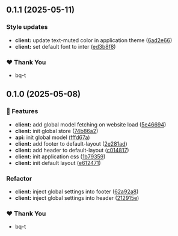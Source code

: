 ## 0.1.1 (2025-05-11)

### Style updates

- **client:** update text-muted color in application theme ([6ad2e66](https://github.com/bq-t/ecommerce/commit/6ad2e66))
- **client:** set default font to inter ([ed3b8f8](https://github.com/bq-t/ecommerce/commit/ed3b8f8))

### ❤️ Thank You

- bq-t

## 0.1.0 (2025-05-08)

### 🚀 Features

- **client:** add global model fetching on website load ([5e46694](https://github.com/bq-t/ecommerce/commit/5e46694))
- **client:** init global store ([74b86a2](https://github.com/bq-t/ecommerce/commit/74b86a2))
- **api:** init global model ([fffd67a](https://github.com/bq-t/ecommerce/commit/fffd67a))
- **client:** add footer to default-layout ([2e281ad](https://github.com/bq-t/ecommerce/commit/2e281ad))
- **client:** add header to default-layout ([c014817](https://github.com/bq-t/ecommerce/commit/c014817))
- **client:** init application css ([1b79359](https://github.com/bq-t/ecommerce/commit/1b79359))
- **client:** init default layout ([e612471](https://github.com/bq-t/ecommerce/commit/e612471))

### Refactor

- **client:** inject global settings into footer ([62a92a8](https://github.com/bq-t/ecommerce/commit/62a92a8))
- **client:** inject global settings into header ([212915e](https://github.com/bq-t/ecommerce/commit/212915e))

### ❤️ Thank You

- bq-t